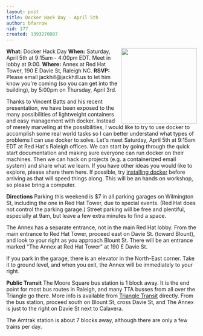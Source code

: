 ```yaml
---
layout: post
title: Docker Hack Day - April 5th
author: bfarrow
nid: 177
created: 1393270087
---
```

<img src="http://trilug.org/~bfarrow/Docker-logo-011.png" align=right width=200>
<strong>What:</strong> Docker Hack Day
<strong>When:</strong> Saturday, April 5th at 9:15am - 4:00pm EDT. Meet in lobby at 9:00.
<strong>Where:</strong> Annex at Red Hat Tower, 190 E Davie St, Raleigh NC.
<strong>RSVP:</strong> Please email jackhill@jackhill.us to let him know you're coming (so you can get into the building), by 5:00pm on Thursday, April 3rd.

Thanks to Vincent Batts and his recent presentation, we have been exposed to the many possibilities of lightweight containers and easy management with docker. Instead of merely marveling at the possibilities, I would like to try to use docker to accomplish some real world tasks so I can better understand what types of problems I can use docker to solve. Let's meet Saturday, April 5th at 9:15am EDT at Red Hat's Raleigh offices. We can start by going through the quick start documentation and making sure everyone can run docker on their machines. Then we can hack on projects (e.g. a containerized email system) and share what we learn. If you have other ideas you would like to explore, please share them here. If possible, try <a href="http://docs.docker.io/en/latest/installation/">installing docker</a> before arriving as that will speed things along. This will be an hands on workshop, so please bring a computer.

<strong>Directions</strong>
Parking this weekend is $7 in all parking garages on Wilmington St, including the one in Red Hat Tower, due to special events. (Red Hat does not control the parking garage.) Street parking will be free and plentiful, especially at 9am, but leave a few extra minutes to find a space.

The Annex has a separate entrance, not in the main Red Hat lobby. From the main entrance to Red Hat Tower, proceed east on Davie St. (toward Blount), and look to your right as you approach Blount St. There will be an entrance marked "The Annex at Red Hat Tower" at 190 E Davie St.

If you park in the garage, there is an elevator in the North-East corner. Take it to ground level, and when you exit, the Annex will be immediately to your right.

<strong>Public Transit</strong>
The Moore Square bus station is 1 block away. It is the end point for most bus routes in Raleigh, and many TTA busses from all over the Triangle go there. More info is available from <a href="http://www.triangletransit.org/">Triangle Transit</a> directly. From the bus station, proceed south on Blount St, cross Davie St, and The Annex is just to the right on Davie St next to Calavera.

The Amtrak station is about 7 blocks away, although there are only a few trains per day.
